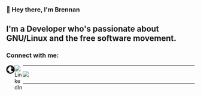 ### 👋 Hey there, I'm Brennan

## I'm a Developer who's passionate about GNU/Linux and the free software movement.

### Connect with me:

[<img align="left" alt="ideatum.xyz" width="22px" src="https://raw.githubusercontent.com/iconic/open-iconic/master/svg/globe.svg" />][website]
[<img align="left" alt="LinkedIn" width="22px" src="https://cdn.jsdelivr.net/npm/simple-icons@v3/icons/linkedin.svg" />][linkedin]

---

<img src = "https://github-readme-stats.vercel.app/api?username=overshootinq&show_icons=true&theme=merko" width = 400>

---

[website]: ideatum.xyz
[linkedin]: https://www.linkedin.com/in/brennanmccandliss/